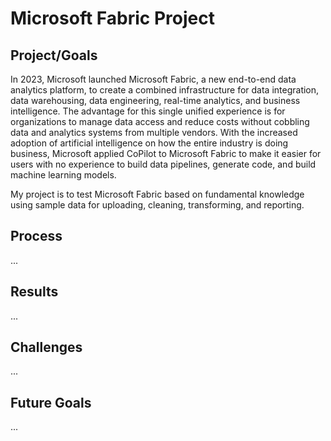 # Microsoft Fabric Project

## Project/Goals
In 2023, Microsoft launched Microsoft Fabric, a new end-to-end data analytics platform, to create a combined infrastructure for data integration, data warehousing, data engineering, real-time analytics, and business intelligence.  The advantage for this single unified experience is for organizations to manage data access and reduce costs without cobbling data and analytics systems from multiple vendors.  With the increased adoption of artificial intelligence on how the entire industry is doing business, Microsoft applied CoPilot to Microsoft Fabric to make it easier for users with no experience to build data pipelines, generate code, and build machine learning models.

My project is to test Microsoft Fabric based on fundamental knowledge using sample data for uploading, cleaning, transforming, and reporting.

## Process

...

## Results

...

## Challenges

...

## Future Goals

...

